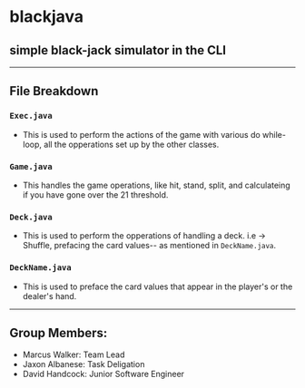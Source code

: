 # blackjava
## simple black-jack simulator in the CLI
---
## File Breakdown
### `Exec.java`
- This is used to perform the actions of the game with various do while-loop, all the opperations set up by the other classes.

### `Game.java`
- This handles the game operations, like hit, stand, split, and calculateing if you have gone over the 21 threshold.

### `Deck.java`
- This is used to perform the opperations of handling a deck. i.e -> Shuffle, prefacing the card values-- as mentioned in `DeckName.java`.

### `DeckName.java`
- This is used to preface the card values that appear in the player's or the dealer's hand.

---
## Group Members:
- Marcus Walker: Team Lead
- Jaxon Albanese: Task Deligation
- David Handcock: Junior Software Engineer

